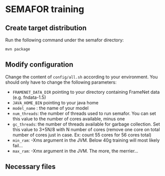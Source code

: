 # SEMAFOR training

## Create target distribution
Run the following command under the semafor directory:
```
mvn package
```

## Modify configuration
Change the content of `config/all.sh` according to your environment. You should only have to change the following parameters:
- `FRAMENET_DATA_DIR` pointing to your directory containing FrameNet data (e.g. fndata-1.5)
- `JAVA_HOME_BIN` pointing to your java home
- `model_name` : the name of your model
- `num_threads`: the number of threads used to run semafor. You can set this value to the number of cores available, minus one
- `gc_threads`: the number of threads available for garbage collection. Set this value to 3+5N/8 with N number of cores (remove one core on total number of cores just in case. Ex: count 55 cores for 56 cores total)
- `min_ram`: -Xms argument in the JVM. Below 40g training will most likely fail... 
- `max_ram`: -Xmx argument in the JVM. The more, the merrier... 

## Necessary files
